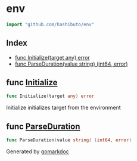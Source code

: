 <!-- Code generated by gomarkdoc. DO NOT EDIT -->

# env

```go
import "github.com/hashibuto/env"
```

## Index

- [func Initialize\(target any\) error](<#Initialize>)
- [func ParseDuration\(value string\) \(int64, error\)](<#ParseDuration>)


<a name="Initialize"></a>
## func [Initialize](<https://github.com/hashibuto/env/blob/master/env.go#L14>)

```go
func Initialize(target any) error
```

Initialize initializes target from the environment

<a name="ParseDuration"></a>
## func [ParseDuration](<https://github.com/hashibuto/env/blob/master/parse.go#L9>)

```go
func ParseDuration(value string) (int64, error)
```



Generated by [gomarkdoc](<https://github.com/princjef/gomarkdoc>)
